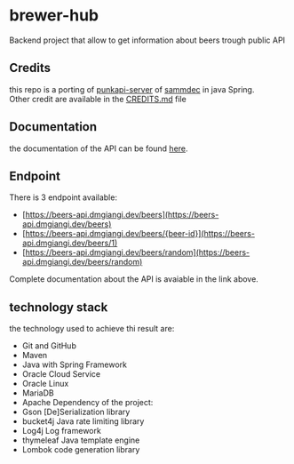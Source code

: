 # brewer-hub
Backend project that allow to get information about beers trough public API

## Credits
this repo is a porting of [punkapi-server](https://github.com/sammdec/punkapi-server) of [sammdec](https://github.com/sammdec) in java Spring.\
Other credit are available in the [CREDITS.md](https://github.com/dmgiangi/brewer-hub/blob/master/CREDITS.md) file

## Documentation
the documentation of the API can be found [here](https://dmgiangi.github.io/brewer-hub/).

## Endpoint
There is 3 endpoint available:
- [https://beers-api.dmgiangi.dev/beers](https://beers-api.dmgiangi.dev/beers)
- [https://beers-api.dmgiangi.dev/beers/{beer-id}](https://beers-api.dmgiangi.dev/beers/1)
- [https://beers-api.dmgiangi.dev/beers/random](https://beers-api.dmgiangi.dev/beers/random)

Complete documentation about the API is avaiable in the link above.

## technology stack
the technology used to achieve thi result are:
- Git and GitHub
- Maven
- Java with Spring Framework
- Oracle Cloud Service
- Oracle Linux
- MariaDB
- Apache
Dependency of the project:
- Gson [De]Serialization library
- bucket4j Java rate limiting library
- Log4j Log framework
- thymeleaf Java template engine
- Lombok code generation library

